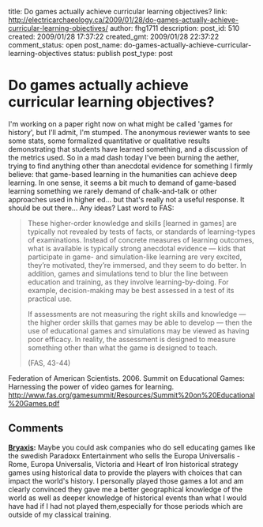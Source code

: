 title: Do games actually achieve curricular learning objectives?
link: http://electricarchaeology.ca/2009/01/28/do-games-actually-achieve-curricular-learning-objectives/
author: fhg1711
description: 
post_id: 510
created: 2009/01/28 17:37:22
created_gmt: 2009/01/28 22:37:22
comment_status: open
post_name: do-games-actually-achieve-curricular-learning-objectives
status: publish
post_type: post

# Do games actually achieve curricular learning objectives?

I'm working on a paper right now on what might be called 'games for history', but I'll admit, I'm stumped. The anonymous reviewer wants to see some stats, some formalized quantitative or qualitative results demonstrating that students have learned something, and a discussion of the metrics used. So in a mad dash today I've been burning the aether, trying to find anything other than anecdotal evidence for something I firmly believe: that game-based learning in the humanities can achieve deep learning. In one sense, it seems a bit much to demand of game-based learning something we rarely demand of chalk-and-talk or other approaches used in higher ed... but that's really not a useful response. It should be out there... Any ideas? Last word to FAS: 

> These higher-order knowledge and skills [learned in games] are typically not revealed by tests of facts, or standards of learning-types of examinations. Instead of concrete measures of learning outcomes, what is available is typically strong anecdotal evidence — kids that participate in game- and simulation-like learning are very excited, they’re motivated, they’re immersed, and they seem to do better. In addition, games and simulations tend to blur the line between education and training, as they involve learning-by-doing. For example, decision-making may be best assessed in a test of its practical use.
> 
> If assessments are not measuring the right skills and knowledge — the higher order skills that games may be able to develop — then the use of educational games and simulations may be viewed as having poor efficacy. In reality, the assessment is designed to measure something other than what the game is designed to teach.
> 
> (FAS, 43-44)

Federation of American Scientists. 2006. Summit on Educational Games: Harnessing the power of video games for learning. <http://www.fas.org/gamesummit/Resources/Summit%20on%20Educational%20Games.pdf>

## Comments

**[Bryaxis](#1813 "2009-01-28 20:09:40"):** Maybe you could ask companies who do sell educating games like the swedish Paradoxx Entertainment who sells the Europa Universalis - Rome, Europa Universalis, Victoria and Heart of Iron historical strategy games using historical data to provide the players with choices that can impact the world's history. I personally played those games a lot and am clearly convinced they gave me a better geographical knowledge of the world as well as deeper knowledge of historical events than what I would have had if I had not played them,especially for those periods which are outside of my classical training.

